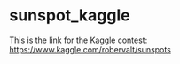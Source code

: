 # sunspot_kaggle
This is the link for the Kaggle contest: https://www.kaggle.com/robervalt/sunspots
